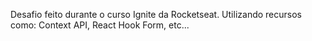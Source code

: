 ﻿<p> Desafio feito durante o curso Ignite da Rocketseat.
     Utilizando recursos como: Context API, React Hook Form, etc...</p>
